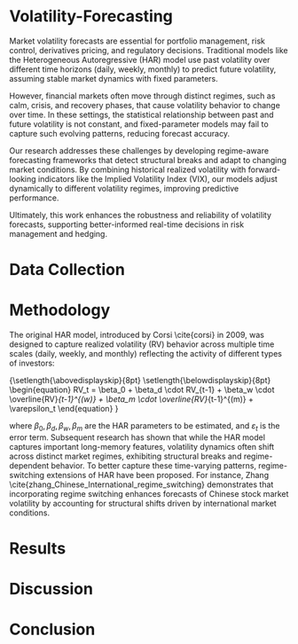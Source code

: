 # Volatility-Forecasting

Market volatility forecasts are essential for portfolio management, risk control, derivatives pricing, and regulatory decisions. Traditional models like the Heterogeneous Autoregressive (HAR) model use past volatility over different time horizons (daily, weekly, monthly) to predict future volatility, assuming stable market dynamics with fixed parameters.

However, financial markets often move through distinct regimes, such as calm, crisis, and recovery phases, that cause volatility behavior to change over time. In these settings, the statistical relationship between past and future volatility is not constant, and fixed-parameter models may fail to capture such evolving patterns, reducing forecast accuracy.

Our research addresses these challenges by developing regime-aware forecasting frameworks that detect structural breaks and adapt to changing market conditions. By combining historical realized volatility with forward-looking indicators like the Implied Volatility Index (VIX), our models adjust dynamically to different volatility regimes, improving predictive performance.

Ultimately, this work enhances the robustness and reliability of volatility forecasts, supporting better-informed real-time decisions in risk management and hedging.

# Data Collection 

# Methodology 

The original HAR model, introduced by Corsi \cite{corsi} in 2009, was designed to capture realized volatility (RV) behavior across multiple time scales (daily, weekly, and monthly) reflecting the activity of different types of investors:

{\setlength{\abovedisplayskip}{8pt}
 \setlength{\belowdisplayskip}{8pt}
\begin{equation}
    RV_t = \beta_0 
    + \beta_d \cdot RV_{t-1} 
    + \beta_w \cdot \overline{RV}_{t-1}^{(w)} 
    + \beta_m \cdot \overline{RV}_{t-1}^{(m)} 
    + \varepsilon_t
\end{equation}
}

where $\beta_0, \beta_d, \beta_w, \beta_m$ are the HAR parameters to be estimated, and $\varepsilon_t$ is the error term. Subsequent research has shown that while the HAR model captures important long-memory features, volatility dynamics often shift across distinct market regimes, exhibiting structural breaks and regime-dependent behavior. To better capture these time-varying patterns, regime-switching extensions of HAR have been proposed. For instance, Zhang \cite{zhang_Chinese_International_regime_switching} demonstrates that incorporating regime switching enhances forecasts of Chinese stock market volatility by accounting for structural shifts driven by international market conditions.


# Results

# Discussion 

# Conclusion
